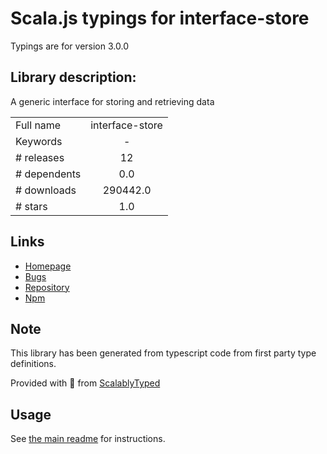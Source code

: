 
# Scala.js typings for interface-store

Typings are for version 3.0.0

## Library description:
A generic interface for storing and retrieving data

|                    |                 |
| ------------------ | :-------------: |
| Full name          | interface-store |
| Keywords           | - |
| # releases         | 12 |
| # dependents       | 0.0 |
| # downloads        | 290442.0 |
| # stars            | 1.0 |

## Links
- [Homepage](https://github.com/ipfs/js-ipfs-interfaces/tree/master/packages/interface-store#readme)
- [Bugs](https://github.com/ipfs/js-ipfs-interfaces/issues)
- [Repository](https://github.com/ipfs/js-ipfs-interfaces)
- [Npm](https://www.npmjs.com/package/interface-store)
    


## Note
This library has been generated from typescript code from first party type definitions.

Provided with :purple_heart: from [ScalablyTyped](https://github.com/oyvindberg/ScalablyTyped)

## Usage
See [the main readme](../../readme.md) for instructions.


